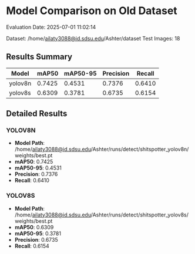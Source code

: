 # Model Comparison on Old Dataset

Evaluation Date: 2025-07-01 11:02:14

Dataset: /home/ailaty3088@id.sdsu.edu/Ashter/dataset
Test Images: 18

## Results Summary

| Model | mAP50 | mAP50-95 | Precision | Recall |
|-------|-------|----------|-----------|--------|
| yolov8n | 0.7425 | 0.4531 | 0.7376 | 0.6410 |
| yolov8s | 0.6309 | 0.3781 | 0.6735 | 0.6154 |

## Detailed Results

### YOLOV8N

- **Model Path**: /home/ailaty3088@id.sdsu.edu/Ashter/runs/detect/shitspotter_yolov8n/weights/best.pt
- **mAP50**: 0.7425
- **mAP50-95**: 0.4531
- **Precision**: 0.7376
- **Recall**: 0.6410

### YOLOV8S

- **Model Path**: /home/ailaty3088@id.sdsu.edu/Ashter/runs/detect/shitspotter_yolov8s/weights/best.pt
- **mAP50**: 0.6309
- **mAP50-95**: 0.3781
- **Precision**: 0.6735
- **Recall**: 0.6154

